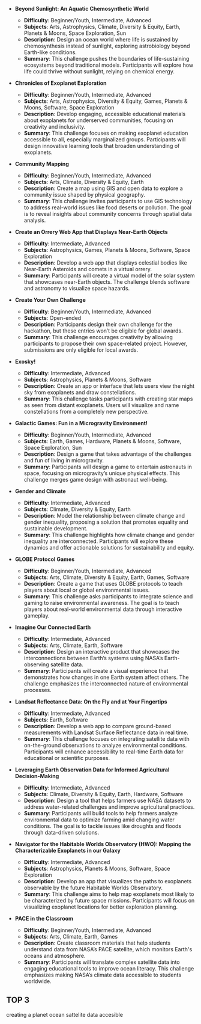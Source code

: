 

- **Beyond Sunlight: An Aquatic Chemosynthetic World**
  - **Difficulty**: Beginner/Youth, Intermediate, Advanced
  - **Subjects**: Arts, Astrophysics, Climate, Diversity & Equity, Earth, Planets & Moons, Space Exploration, Sun
  - **Description**: Design an ocean world where life is sustained by chemosynthesis instead of sunlight, exploring astrobiology beyond Earth-like conditions.
  - **Summary**: This challenge pushes the boundaries of life-sustaining ecosystems beyond traditional models. Participants will explore how life could thrive without sunlight, relying on chemical energy.

- **Chronicles of Exoplanet Exploration**
  - **Difficulty**: Beginner/Youth, Intermediate, Advanced
  - **Subjects**: Arts, Astrophysics, Diversity & Equity, Games, Planets & Moons, Software, Space Exploration
  - **Description**: Develop engaging, accessible educational materials about exoplanets for underserved communities, focusing on creativity and inclusivity.
  - **Summary**: This challenge focuses on making exoplanet education accessible to all, especially marginalized groups. Participants will design innovative learning tools that broaden understanding of exoplanets.

- **Community Mapping**
  - **Difficulty**: Beginner/Youth, Intermediate, Advanced
  - **Subjects**: Arts, Climate, Diversity & Equity, Earth
  - **Description**: Create a map using GIS and open data to explore a community issue shaped by physical geography.
  - **Summary**: This challenge invites participants to use GIS technology to address real-world issues like food deserts or pollution. The goal is to reveal insights about community concerns through spatial data analysis.

- **Create an Orrery Web App that Displays Near-Earth Objects**
  - **Difficulty**: Intermediate, Advanced
  - **Subjects**: Astrophysics, Games, Planets & Moons, Software, Space Exploration
  - **Description**: Develop a web app that displays celestial bodies like Near-Earth Asteroids and comets in a virtual orrery.
  - **Summary**: Participants will create a virtual model of the solar system that showcases near-Earth objects. The challenge blends software and astronomy to visualize space hazards.

- **Create Your Own Challenge**
  - **Difficulty**: Beginner/Youth, Intermediate, Advanced
  - **Subjects**: Open-ended
  - **Description**: Participants design their own challenge for the hackathon, but these entries won’t be eligible for global awards.
  - **Summary**: This challenge encourages creativity by allowing participants to propose their own space-related project. However, submissions are only eligible for local awards.

- **Exosky!**
  - **Difficulty**: Intermediate, Advanced
  - **Subjects**: Astrophysics, Planets & Moons, Software
  - **Description**: Create an app or interface that lets users view the night sky from exoplanets and draw constellations.
  - **Summary**: This challenge tasks participants with creating star maps as seen from distant exoplanets. Users will visualize and name constellations from a completely new perspective.

- **Galactic Games: Fun in a Microgravity Environment!**
  - **Difficulty**: Beginner/Youth, Intermediate, Advanced
  - **Subjects**: Earth, Games, Hardware, Planets & Moons, Software, Space Exploration, Sun
  - **Description**: Design a game that takes advantage of the challenges and fun of living in microgravity.
  - **Summary**: Participants will design a game to entertain astronauts in space, focusing on microgravity’s unique physical effects. This challenge merges game design with astronaut well-being.

- **Gender and Climate**
  - **Difficulty**: Intermediate, Advanced
  - **Subjects**: Climate, Diversity & Equity, Earth
  - **Description**: Model the relationship between climate change and gender inequality, proposing a solution that promotes equality and sustainable development.
  - **Summary**: This challenge highlights how climate change and gender inequality are interconnected. Participants will explore these dynamics and offer actionable solutions for sustainability and equity.

- **GLOBE Protocol Games**
  - **Difficulty**: Beginner/Youth, Intermediate, Advanced
  - **Subjects**: Arts, Climate, Diversity & Equity, Earth, Games, Software
  - **Description**: Create a game that uses GLOBE protocols to teach players about local or global environmental issues.
  - **Summary**: This challenge asks participants to integrate science and gaming to raise environmental awareness. The goal is to teach players about real-world environmental data through interactive gameplay.

- **Imagine Our Connected Earth**
  - **Difficulty**: Intermediate, Advanced
  - **Subjects**: Arts, Climate, Earth, Software
  - **Description**: Design an interactive product that showcases the interconnections between Earth’s systems using NASA’s Earth-observing satellite data.
  - **Summary**: Participants will create a visual experience that demonstrates how changes in one Earth system affect others. The challenge emphasizes the interconnected nature of environmental processes.

- **Landsat Reflectance Data: On the Fly and at Your Fingertips**
  - **Difficulty**: Intermediate, Advanced
  - **Subjects**: Earth, Software
  - **Description**: Develop a web app to compare ground-based measurements with Landsat Surface Reflectance data in real time.
  - **Summary**: This challenge focuses on integrating satellite data with on-the-ground observations to analyze environmental conditions. Participants will enhance accessibility to real-time Earth data for educational or scientific purposes.

- **Leveraging Earth Observation Data for Informed Agricultural Decision-Making**
  - **Difficulty**: Intermediate, Advanced
  - **Subjects**: Climate, Diversity & Equity, Earth, Hardware, Software
  - **Description**: Design a tool that helps farmers use NASA datasets to address water-related challenges and improve agricultural practices.
  - **Summary**: Participants will build tools to help farmers analyze environmental data to optimize farming amid changing water conditions. The goal is to tackle issues like droughts and floods through data-driven solutions.

- **Navigator for the Habitable Worlds Observatory (HWO): Mapping the Characterizable Exoplanets in our Galaxy**
  - **Difficulty**: Intermediate, Advanced
  - **Subjects**: Astrophysics, Planets & Moons, Software, Space Exploration
  - **Description**: Develop an app that visualizes the paths to exoplanets observable by the future Habitable Worlds Observatory.
  - **Summary**: This challenge aims to help map exoplanets most likely to be characterized by future space missions. Participants will focus on visualizing exoplanet locations for better exploration planning.

- **PACE in the Classroom**
  - **Difficulty**: Beginner/Youth, Intermediate, Advanced
  - **Subjects**: Arts, Climate, Earth, Games
  - **Description**: Create classroom materials that help students understand data from NASA’s PACE satellite, which monitors Earth's oceans and atmosphere.
  - **Summary**: Participants will translate complex satellite data into engaging educational tools to improve ocean literacy. This challenge emphasizes making NASA’s climate data accessible to students worldwide.



## TOP 3


creating a planet
ocean sattelite data accesible
